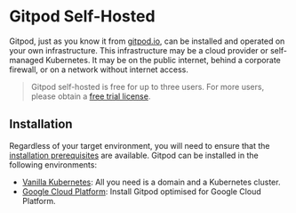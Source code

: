 # Gitpod Self-Hosted

Gitpod, just as you know it from [gitpod.io](https://gitpod.io), can be installed and operated on your own infrastructure.
This infrastructure may be a cloud provider or self-managed Kubernetes. It may be on the public internet, behind a corporate firewall, or on a network without internet access.

  > Gitpod self-hosted is free for up to three users.
  > For more users, please obtain a [free trial license](https://gitpod.io/selfhosted-trial/).

## Installation

Regardless of your target environment, you will need to ensure that the [installation prerequisites](../install/01-prepare-installation/) are available.
Gitpod can be installed in the following environments:
* [Vanilla Kubernetes](../install/10-install-on_kubernetes/): All you need is a domain and a Kubernetes cluster.
* [Google Cloud Platform](../install/install-on-gcp-script/): Install Gitpod optimised for Google Cloud Platform.
